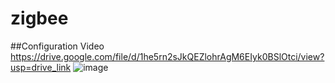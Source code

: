 # zigbee

##Configuration Video https://drive.google.com/file/d/1he5rn2sJkQEZlohrAgM6EIyk0BSlOtci/view?usp=drive_link
![image](https://github.com/user-attachments/assets/53d21fb6-94d1-481f-bfb8-2b72cbb67941)



